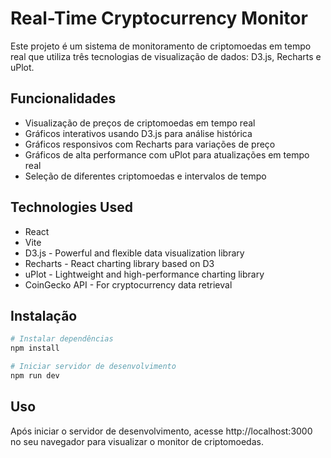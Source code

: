 # Real-Time Cryptocurrency Monitor

Este projeto é um sistema de monitoramento de criptomoedas em tempo real que utiliza três tecnologias de visualização de dados: D3.js, Recharts e uPlot.

## Funcionalidades

- Visualização de preços de criptomoedas em tempo real
- Gráficos interativos usando D3.js para análise histórica
- Gráficos responsivos com Recharts para variações de preço
- Gráficos de alta performance com uPlot para atualizações em tempo real
- Seleção de diferentes criptomoedas e intervalos de tempo

## Technologies Used

- React
- Vite
- D3.js - Powerful and flexible data visualization library
- Recharts - React charting library based on D3
- uPlot - Lightweight and high-performance charting library
- CoinGecko API - For cryptocurrency data retrieval

## Instalação

```bash
# Instalar dependências
npm install

# Iniciar servidor de desenvolvimento
npm run dev
```

## Uso

Após iniciar o servidor de desenvolvimento, acesse http://localhost:3000 no seu navegador para visualizar o monitor de criptomoedas.